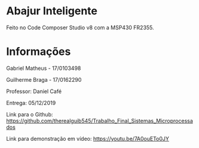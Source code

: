 # Abajur Inteligente

Feito no Code Composer Studio v8 com a MSP430 FR2355. 

# Informações

Gabriel Matheus - 17/0103498

Guilherme Braga - 17/0162290

Professor: Daniel Café

Entrega: 05/12/2019

Link para o Github: https://github.com/therealguib545/Trabalho_Final_Sistemas_Microprocessados

Link para demonstração em vídeo: https://youtu.be/7A0ouETo0JY
